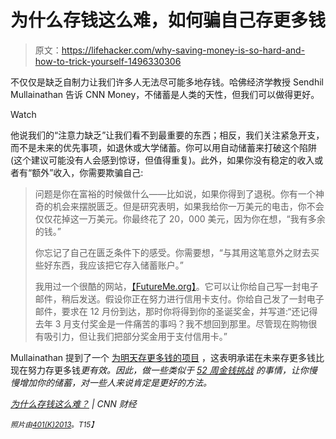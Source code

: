 # 为什么存钱这么难，如何骗自己存更多钱

> 原文：<https://lifehacker.com/why-saving-money-is-so-hard-and-how-to-trick-yourself-1496330306>

不仅仅是缺乏自制力让我们许多人无法尽可能多地存钱。哈佛经济学教授 Sendhil Mullainathan 告诉 CNN Money，不储蓄是人类的天性，但我们可以做得更好。

Watch

他说我们的“注意力缺乏”让我们看不到最重要的东西；相反，我们关注紧急开支，而不是未来的优先事项，如退休或大学储蓄。你可以用自动储蓄来打破这个陷阱(这个建议可能没有人会感到惊讶，但值得重复)。此外，如果你没有稳定的收入或者有“额外”收入，你需要欺骗自己:

> 问题是你在富裕的时候做什么——比如说，如果你得到了退税。你有一个神奇的机会来摆脱匮乏。但是研究表明，如果我给你一万美元的电击，你不会仅仅花掉这一万美元。你最终花了 20，000 美元，因为你在想，“我有多余的钱。”
> 
> 你忘记了自己在匮乏条件下的感受。你需要想，“与其用这笔意外之财去买些好东西，我应该把它存入储蓄账户。”
> 
> 我用过一个很酷的网站，[【FutureMe.org】](http://futureme.org)。它可以让你给自己写一封电子邮件，稍后发送。假设你正在努力进行信用卡支付。你给自己发了一封电子邮件，要求在 12 月份到达，那时你将得到你的圣诞奖金，并写道:“还记得去年 3 月支付奖金是一件痛苦的事吗？我不想回到那里。尽管现在购物很有吸引力，但让我们把部分奖金用于支付信用卡。”

Mullainathan 提到了一个 [为明天存更多钱的项目](http://www.kitces.com/blog/why-planning-to-save-more-tomorrow-and-not-today-may-be-a-better-approach/) ，这表明承诺在未来存更多钱比现在努力存更多钱*更有效。因此，做一些类似于 [52 周金钱挑战](https://lifehacker.com/take-the-52-week-money-challenge-and-easily-save-about-1486564993) 的事情，让你慢慢增加你的储蓄，对一些人来说肯定是更好的方法。*

*[为什么存钱这么难？](http://money.cnn.com/2013/12/01/leadership/saving-money.moneymag/) | CNN 财经*

*<small>*照片由*</small>[<small>*401(K)2013*</small>](http://www.flickr.com/photos/68751915@N05/6793829413/sizes/z/)<small>*。*T15】</small>*